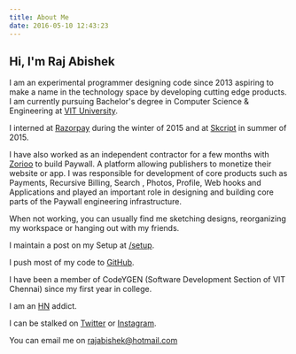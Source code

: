 ```yaml
---
title: About Me
date: 2016-05-10 12:43:23
---
```

## Hi, I'm Raj Abishek 
I am an experimental programmer designing code since 2013 aspiring to make a name in the technology space by developing cutting edge products. I am currently pursuing Bachelor's degree in Computer Science & Engineering at [VIT University](http://www.vit.ac.in).

I interned at [Razorpay](http://razorpay.com) during the winter of 2015 and at [Skcript](http://skcript.com) in summer of 2015. 

I have also worked as an independent contractor for a few months with [Zorioo](http://zorioo.com) to build Paywall. A platform allowing publishers to monetize their website or app. I was responsible for development of core products such as Payments, Recursive Billing, Search , Photos, Profile, Web hooks and Applications and played an important role in designing and building core parts of the Paywall engineering infrastructure.

When not working, you can usually find me sketching designs, reorganizing my workspace or hanging out with my friends.

I maintain a post on my Setup at [/setup](/setup).

I push most of my code to [GitHub](http://github.com/rajabishek).

I have been a member of CodeYGEN (Software Development Section of VIT Chennai) since my first year in college.

I am an [HN](http://news.ycombinator.com) addict.

I can be stalked on [Twitter](http://twitter.com/TheRajAbishek) or [Instagram](http://instagram.com/TheRajAbishek).

You can email me on rajabishek@hotmail.com